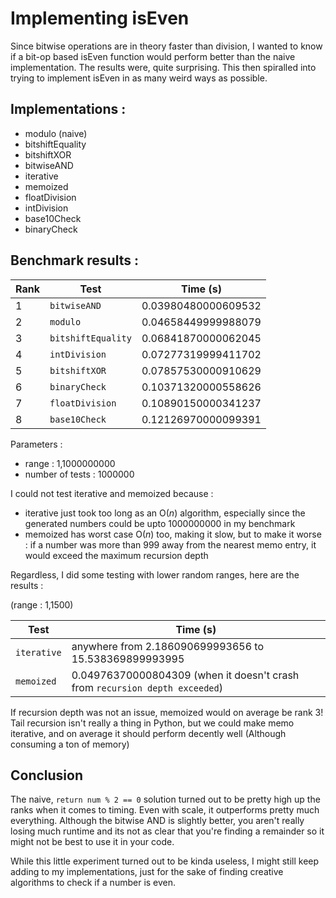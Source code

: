# Implementing isEven

Since bitwise operations are in theory faster than division, I wanted to know if a bit-op based isEven function would perform better than the naive implementation. 
The results were, quite surprising. 
This then spiralled into trying to implement isEven in as many weird ways as possible.

## Implementations : 
- modulo (naive)
- bitshiftEquality
- bitshiftXOR
- bitwiseAND
- iterative
- memoized
- floatDivision
- intDivision
- base10Check
- binaryCheck

## Benchmark results : 

Rank | Test | Time (s)
--- | --- | ---
1 | `bitwiseAND` | 0.03980480000609532
2 | `modulo` | 0.04658449999988079
3 | `bitshiftEquality` | 0.06841870000062045
4 | `intDivision` | 0.07277319999411702
5 | `bitshiftXOR` | 0.07857530000910629
6 | `binaryCheck` | 0.10371320000558626
7 | `floatDivision` | 0.10890150000341237
8 | `base10Check` | 0.12126970000099391

Parameters : 
- range : 1,1000000000
- number of tests : 1000000

I could not test iterative and memoized because :
- iterative just took too long as an O($n$) algorithm, especially since the generated numbers could be upto 1000000000 in my benchmark
- memoized has worst case O($n$) too, making it slow, but to make it worse : if a number was more than 999 away from the nearest memo entry, it would exceed the maximum recursion depth

Regardless, I did some testing with lower random ranges, here are the results : 

(range : 1,1500)

Test | Time (s)
--- | ---
`iterative` | anywhere from 2.186090699993656 to 15.538369899993995
`memoized` | 0.04976370000804309 (when it doesn't crash from `recursion depth exceeded`)

If recursion depth was not an issue, memoized would on average be rank 3! 
Tail recursion isn't really a thing in Python, but we could make memo iterative, and on average it should perform decently well (Although consuming a ton of memory)

## Conclusion

The naive, `return num % 2 == 0` solution turned out to be pretty high up the ranks when it comes to timing. 
Even with scale, it outperforms pretty much everything. 
Although the bitwise AND is slightly better, you aren't really losing much runtime and its not as clear that you're finding a remainder so it might not be best to use it in your code. 

While this little experiment turned out to be kinda useless, I might still keep adding to my implementations, just for the sake of finding creative algorithms to check if a number is even.
